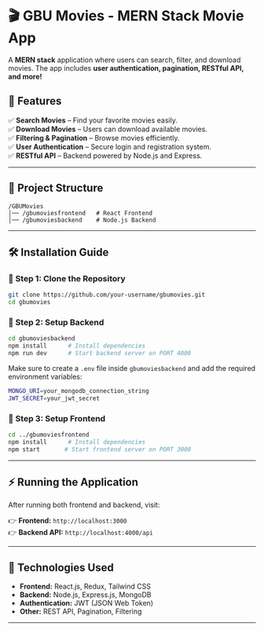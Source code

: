 # 🎬 GBU Movies - MERN Stack Movie App

A **MERN stack** application where users can search, filter, and download movies. The app includes **user authentication, pagination, RESTful API, and more!**  

## 🚀 Features  
✅ **Search Movies** – Find your favorite movies easily.  
✅ **Download Movies** – Users can download available movies.  
✅ **Filtering & Pagination** – Browse movies efficiently.  
✅ **User Authentication** – Secure login and registration system.  
✅ **RESTful API** – Backend powered by Node.js and Express.  

---

## 📂 Project Structure  

```
/GBUMovies
│── /gbumoviesfrontend   # React Frontend
│── /gbumoviesbackend    # Node.js Backend
```

---

## 🛠 Installation Guide  

### 🔹 Step 1: Clone the Repository  

```sh
git clone https://github.com/your-username/gbumovies.git
cd gbumovies
```

### 🔹 Step 2: Setup Backend  

```sh
cd gbumoviesbackend
npm install      # Install dependencies
npm run dev      # Start backend server on PORT 4000
```

Make sure to create a `.env` file inside `gbumoviesbackend` and add the required environment variables:  

```sh
MONGO_URI=your_mongodb_connection_string
JWT_SECRET=your_jwt_secret
```

### 🔹 Step 3: Setup Frontend  

```sh
cd ../gbumoviesfrontend
npm install      # Install dependencies
npm start       # Start frontend server on PORT 3000
```

---

## ⚡ Running the Application  

After running both frontend and backend, visit:  

👉 **Frontend:** `http://localhost:3000`  
👉 **Backend API:** `http://localhost:4000/api`  

---

## 📌 Technologies Used  

- **Frontend:** React.js, Redux, Tailwind CSS  
- **Backend:** Node.js, Express.js, MongoDB  
- **Authentication:** JWT (JSON Web Token)  
- **Other:** REST API, Pagination, Filtering  

---


